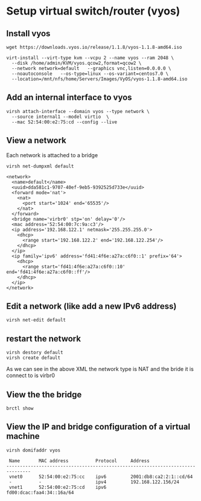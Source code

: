 # Setup virtual switch/router (vyos)

## Install vyos
```
wget https://downloads.vyos.io/release/1.1.8/vyos-1.1.8-amd64.iso

virt-install --virt-type kvm --vcpu 2 --name vyos --ram 2048 \
  --disk /home/admin/KVM/vyos.qcow2,format=qcow2 \
  --network network=default   --graphics vnc,listen=0.0.0.0 \
  --noautoconsole   --os-type=linux --os-variant=centos7.0 \
  --location=/mnt/nfs/home/Servers/Images/VyOS/vyos-1.1.8-amd64.iso
```
## Add an internal interface to vyos

```
virsh attach-interface --domain vyos --type network \
  --source internal1 --model virtio  \       
  --mac 52:54:00:e2:75:cd --config --live
```
## View a network

Each network is attached to a bridge
```
virsh net-dumpxml default
```
```
<network>
  <name>default</name>
  <uuid>dda581c1-9707-40ef-9eb5-9392525d733e</uuid>
  <forward mode='nat'>
    <nat>
      <port start='1024' end='65535'/>
    </nat>
  </forward>
  <bridge name='virbr0' stp='on' delay='0'/>
  <mac address='52:54:00:7c:9a:c3'/>
  <ip address='192.168.122.1' netmask='255.255.255.0'>
    <dhcp>
      <range start='192.168.122.2' end='192.168.122.254'/>
    </dhcp>
  </ip>
  <ip family='ipv6' address='fd41:4f6e:a27a:c6f0::1' prefix='64'>
    <dhcp>
      <range start='fd41:4f6e:a27a:c6f0::10' end='fd41:4f6e:a27a:c6f0::ff'/>
    </dhcp>
  </ip>
</network>
```
## Edit a network (like add a new IPv6 address)
```
virsh net-edit default
```
## restart the network
```
virsh destory default
virsh create default
```
As we can see in the above XML the network type is NAT and the bride it is connect to is virbr0

## View the the bridge
```
brctl show
```
## View the IP and bridge configuration of a virtual machine
```
virsh domifaddr vyos
```
```
 Name       MAC address          Protocol     Address
-------------------------------------------------------------------------------
 vnet0      52:54:00:e2:75:cc    ipv6         2001:db8:ca2:2:1::cd/64
 -          -                    ipv4         192.168.122.156/24
 vnet1      52:54:00:e2:75:cd    ipv6         fd00:dcac:faa4:34::16a/64
```
